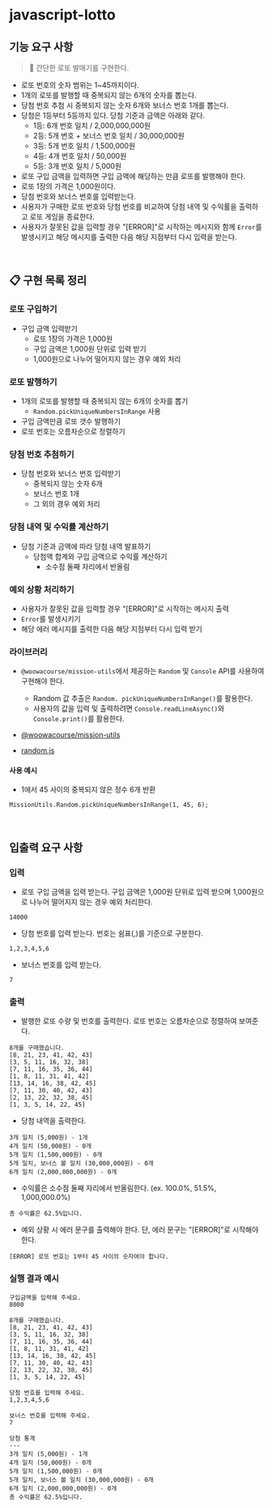 # javascript-lotto

## 기능 요구 사항

> 🎰 간단한 로또 발매기를 구현한다.

- 로또 번호의 숫자 범위는 1~45까지이다.
- 1개의 로또를 발행할 때 중복되지 않는 6개의 숫자를 뽑는다.
- 당첨 번호 추첨 시 중복되지 않는 숫자 6개와 보너스 번호 1개를 뽑는다.
- 당첨은 1등부터 5등까지 있다. 당첨 기준과 금액은 아래와 같다.
    - 1등: 6개 번호 일치 / 2,000,000,000원
    - 2등: 5개 번호 + 보너스 번호 일치 / 30,000,000원
    - 3등: 5개 번호 일치 / 1,500,000원
    - 4등: 4개 번호 일치 / 50,000원
    - 5등: 3개 번호 일치 / 5,000원
- 로또 구입 금액을 입력하면 구입 금액에 해당하는 만큼 로또를 발행해야 한다.
- 로또 1장의 가격은 1,000원이다.
- 당첨 번호와 보너스 번호를 입력받는다.
- 사용자가 구매한 로또 번호와 당첨 번호를 비교하여 당첨 내역 및 수익률을 출력하고 로또 게임을 종료한다.
- 사용자가 잘못된 값을 입력할 경우 "[ERROR]"로 시작하는 메시지와 함께 `Error`를 발생시키고 해당 메시지를 출력한 다음 해당 지점부터 다시 입력을 받는다.

<br>

## 📋 구현 목록 정리

### 로또 구입하기

- 구입 금액 입력받기
  - 로또 1장의 가격은 1,000원
  - 구입 금액은 1,000원 단위로 입력 받기
  - 1,000원으로 나누어 떨어지지 않는 경우 예외 처리

### 로또 발행하기

- 1개의 로또를 발행할 때 중복되지 않는 6개의 숫자를 뽑기
  - `Random.pickUniqueNumbersInRange` 사용
- 구입 금액만큼 로또 갯수 발행하기 
- 로또 번호는 오름차순으로 정렬하기 

### 당첨 번호 추첨하기

- 당첨 번호와 보너스 번호 입력받기
  - 중복되지 않는 숫자 6개
  - 보너스 번호 1개
  - 그 외의 경우 예외 처리

### 당첨 내역 및 수익률 계산하기

- 당첨 기준과 금액에 따라 당첨 내역 발표하기
  - 당첨액 합계와 구입 금액으로 수익률 계산하기
    - 소수점 둘째 자리에서 반올림 

### 예외 상황 처리하기

- 사용자가 잘못된 값을 입력할 경우 "[ERROR]"로 시작하는 메시지 출력
- `Error`를 발생시키기
- 해당 에러 메시지를 출력한 다음 해당 지점부터 다시 입력 받기

### 라이브러리

* `@woowacourse/mission-utils`에서 제공하는 `Random` 및 `Console` API를 사용하여 구현해야 한다.
  * Random 값 추출은 `Random. pickUniqueNumbersInRange()`를 활용한다. 
  * 사용자의 값을 입력 및 출력하려면 `Console.readLineAsync()`와 `Console.print()`를 활용한다.

* [@woowacourse/mission-utils](https://www.npmjs.com/package/@woowacourse/mission-utils)
* [random.js](https://github.com/woowacourse-projects/javascript-mission-utils/blob/main/src/random.js)

#### 사용 예시

- 1에서 45 사이의 중복되지 않은 정수 6개 반환

```
MissionUtils.Random.pickUniqueNumbersInRange(1, 45, 6);
```

<br>

## 입출력 요구 사항

### 입력

- 로또 구입 금액을 입력 받는다. 구입 금액은 1,000원 단위로 입력 받으며 1,000원으로 나누어 떨어지지 않는 경우 예외 처리한다.

```
14000
```

- 당첨 번호를 입력 받는다. 번호는 쉼표(,)를 기준으로 구분한다.

```
1,2,3,4,5,6
```

-  보너스 번호를 입력 받는다.

```
7
```

### 출력

- 발행한 로또 수량 및 번호를 출력한다. 로또 번호는 오름차순으로 정렬하여 보여준다.

```
8개를 구매했습니다.
[8, 21, 23, 41, 42, 43] 
[3, 5, 11, 16, 32, 38] 
[7, 11, 16, 35, 36, 44] 
[1, 8, 11, 31, 41, 42] 
[13, 14, 16, 38, 42, 45] 
[7, 11, 30, 40, 42, 43] 
[2, 13, 22, 32, 38, 45] 
[1, 3, 5, 14, 22, 45]
```

- 당첨 내역을 출력한다.

```
3개 일치 (5,000원) - 1개
4개 일치 (50,000원) - 0개
5개 일치 (1,500,000원) - 0개
5개 일치, 보너스 볼 일치 (30,000,000원) - 0개
6개 일치 (2,000,000,000원) - 0개
```

- 수익률은 소수점 둘째 자리에서 반올림한다. (ex. 100.0%, 51.5%, 1,000,000.0%)

```
총 수익률은 62.5%입니다.
```

- 예외 상황 시 에러 문구를 출력해야 한다. 단, 에러 문구는 "[ERROR]"로 시작해야 한다.

```
[ERROR] 로또 번호는 1부터 45 사이의 숫자여야 합니다.
```

### 실행 결과 예시

```
구입금액을 입력해 주세요.
8000

8개를 구매했습니다.
[8, 21, 23, 41, 42, 43] 
[3, 5, 11, 16, 32, 38] 
[7, 11, 16, 35, 36, 44] 
[1, 8, 11, 31, 41, 42] 
[13, 14, 16, 38, 42, 45] 
[7, 11, 30, 40, 42, 43] 
[2, 13, 22, 32, 38, 45] 
[1, 3, 5, 14, 22, 45]

당첨 번호를 입력해 주세요.
1,2,3,4,5,6

보너스 번호를 입력해 주세요.
7

당첨 통계
---
3개 일치 (5,000원) - 1개
4개 일치 (50,000원) - 0개
5개 일치 (1,500,000원) - 0개
5개 일치, 보너스 볼 일치 (30,000,000원) - 0개
6개 일치 (2,000,000,000원) - 0개
총 수익률은 62.5%입니다.
```
